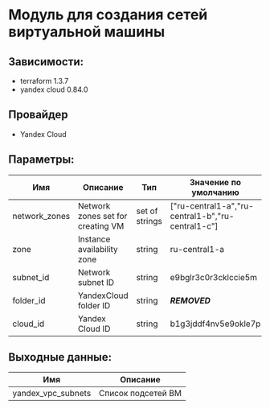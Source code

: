 # Модуль для создания сетей виртуальной машины

## Зависимости:

 - terraform 1.3.7
 - yandex cloud 0.84.0
 
 ## Провайдер
 
  - Yandex Cloud
  
## Параметры:

| Имя | Описание | Тип | Значение по умолчанию | Обязательная |
| ---- | ----------- | ---- | ------- | -------- |
| network_zones | Network zones set for creating VM | set of strings | ["ru-central1-a","ru-central1-b","ru-central1-c"] | yes |
| zone | Instance availability zone | string | ru-central1-a | yes |
| subnet_id | Network subnet ID | string | e9bglr3c0r3cklccie5m | yes |
| folder_id | YandexCloud folder ID | string | ***REMOVED*** | yes |
| cloud_id | Yandex Cloud ID | string | b1g3jddf4nv5e9okle7p | yes |



## Выходные данные:

| Имя | Описание |
| ---- | ----------- |
| yandex_vpc_subnets | Список подсетей ВМ |
